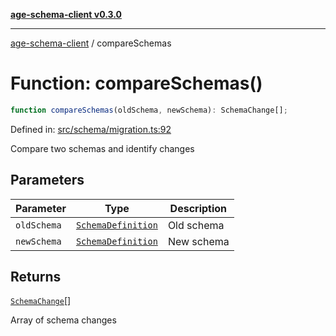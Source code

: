 [**age-schema-client v0.3.0**](../index.md)

***

[age-schema-client](/ageSchemaClient/api-generated/index.md) / compareSchemas

# Function: compareSchemas()

```ts
function compareSchemas(oldSchema, newSchema): SchemaChange[];
```

Defined in: [src/schema/migration.ts:92](https://github.com/standardbeagle/ageSchemaClient/blob/main/src/schema/migration.ts#L92)

Compare two schemas and identify changes

## Parameters

| Parameter | Type | Description |
| ------ | ------ | ------ |
| `oldSchema` | [`SchemaDefinition`](/ageSchemaClient/api-generated/interfaces/SchemaDefinition.md) | Old schema |
| `newSchema` | [`SchemaDefinition`](/ageSchemaClient/api-generated/interfaces/SchemaDefinition.md) | New schema |

## Returns

[`SchemaChange`](/ageSchemaClient/api-generated/interfaces/SchemaChange.md)[]

Array of schema changes
